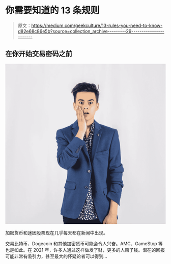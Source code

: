 # 你需要知道的 13 条规则

> 原文：<https://medium.com/geekculture/13-rules-you-need-to-know-d82e68c86e5b?source=collection_archive---------29----------------------->

## 在你开始交易密码之前

![](img/b78915a0f22561eb30db26474d66b0d5.png)

加密货币和迷因股票现在几乎每天都在新闻中出现。

交易比特币、Dogecoin 和其他加密货币可能会令人兴奋。AMC、GameStop 等也是如此。在 2021 年，许多人通过这样做发了财，更多的人赔了钱。潜在的回报可能非常有吸引力，甚至最大的怀疑论者可以得到…
